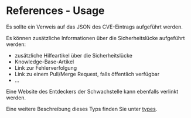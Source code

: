 # References - Usage

Es sollte ein Verweis auf das JSON des CVE-Eintrags aufgeführt werden.

Es können zusätzliche Informationen über die Sicherheitslücke aufgeführt werden:

* zusätzliche Hilfeartikel über die Sicherheitslücke
* Knowledge-Base-Artikel
* Link zur Fehlerverfolgung
* Link zu einem Pull/Merge Request, falls öffentlich verfügbar
* ...

Eine Website des Entdeckers der Schwachstelle kann ebenfalls verlinkt werden.

Eine weitere Beschreibung dieses Typs finden Sie unter [types](types/references-usage.de.md).